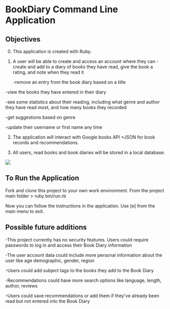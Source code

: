 # BookDiary Command Line Application

## Objectives

0. This application is created with Ruby.

1. A user will be able to create and access an account where they can
	-create and add to a diary of books they have read, give the book a rating, and note when they read it

	-remove an entry from the book diary based on a title
	
  -view the books they have entered in their diary
	
  -see some statistics about their reading, including what genre and author they have read most, and how many books they recorded
	
  -get suggestions based on genre
	
  -update their username or first name any time

2. The application will interact with Google books API +JSON for book records and recommendations.

3. All users, read books and book diaries will be stored in a local database.

![](https://i0.hippopx.com/photos/361/762/550/books-book-stack-stack-literature-thumb.jpg)

## To Run the Application

Fork and clone this project to your own work environment.
From the project main folder
	> ruby bin/run.rb

Now you can follow the instructions in the application.  Use [e] from the main menu to exit.



## Possible future additions

-This project currently has no security features.  Users could require passwords to log in and access their Book Diary information

-The user account data could include more personal information about the user like age demographic, gender, region

-Users could add subject tags to the books they add to the Book Diary

-Recommendations could have more search options like language, length, author, reviews

-Users could save recommendations or add them if they've already been read but not entered into the Book Diary